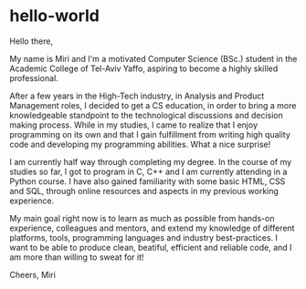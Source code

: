 # hello-world

Hello there,

My name is Miri and I'm a motivated Computer Science (BSc.) student in the Academic College of Tel-Aviv Yaffo, aspiring to become a highly skilled professional.

After a few years in the High-Tech industry, in Analysis and Product Management roles, I decided to get a CS education, in order to bring a more knowledgeable standpoint to the technological discussions and decision making process.
While in my studies, I came to realize that I enjoy programming on its own and that I gain fulfillment from writing high quality code and developing my programming abilities. What a nice surprise!

I am currently half way through completing my degree. In the course of my studies so far, I got to program in C, C++ and I am currently attending in a Python course. I have also gained familiarity with some basic HTML, CSS and SQL, through online resources and aspects in my previous working experience.

My main goal right now is to learn as much as possible from hands-on experience, colleagues and mentors, and extend my knowledge of different platforms, tools, programming languages and industry best-practices. I want to be able to produce clean, beatiful, efficient and reliable code, and I am more than willing to sweat for it!

Cheers,
Miri
